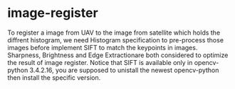 # image-register
To register a image from UAV to the image from satellite which holds the diffrent histogram, 
we need Histogram specification to pre-process those images before implement SIFT to match the keypoints in images.
Sharpness, Brightness and Edge Extractionare both considered to optimize the result of image register.
Notice that SIFT is available only in opencv-python 3.4.2.16, you are supposed to unistall the newest opencv-python then install the specific version.


